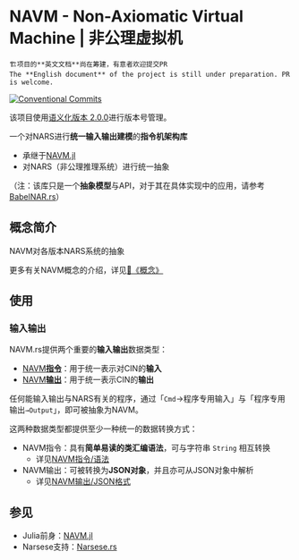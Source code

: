 # NAVM - Non-Axiomatic Virtual Machine | 非公理虚拟机

    🏗️项目的**英文文档**尚在筹建，有意者欢迎提交PR
    The **English document** of the project is still under preparation. PR is welcome.

[![Conventional Commits](https://img.shields.io/badge/Conventional%20Commits-2.0.0-%23FE5196?logo=conventionalcommits&logoColor=white)](https://conventionalcommits.org)

该项目使用[语义化版本 2.0.0](https://semver.org/)进行版本号管理。

一个对NARS进行**统一输入输出建模**的**指令机架构库**

- 承继于[NAVM.jl](https://github.com/ARCJ137442/NAVM.jl)
- 对NARS（非公理推理系统）进行统一抽象

（注：该库只是一个**抽象模型**与API，对于其在具体实现中的应用，请参考[BabelNAR.rs](https://github.com/ARCJ137442/BabelNAR.rs)）

## 概念简介

NAVM对各版本NARS系统的抽象

更多有关NAVM概念的介绍，详见[📝《概念》](./docs/zh-cn/concepts/doc.md)

<!-- ## 安装 -->

<!-- * 📌【2024-04-10 10:19:40】有关具体环节，在crates.io中已经完善 -->

## 使用

### 输入输出

NAVM.rs提供两个重要的**输入输出**数据类型：

- [NAVM**指令**](./docs/zh-cn/concepts/navm_cmd.md)：用于统一表示对CIN的**输入**
- [NAVM**输出**](./docs/zh-cn/concepts/navm_output.md)：用于统一表示CIN的**输出**

任何能输入输出与NARS有关的程序，通过「`Cmd`→程序专用输入」与「程序专用输出`→Output`」，即可被抽象为NAVM。

这两种数据类型都提供至少一种统一的数据转换方式：

- NAVM指令：具有**简单易读的类汇编语法**，可与字符串 `String` 相互转换
  - 详见[NAVM指令/语法](./docs/zh-cn/concepts/navm_cmd.md/#语法)
- NAVM输出：可被转换为**JSON对象**，并且亦可从JSON对象中解析
  - 详见[NAVM输出/JSON格式](./docs/zh-cn/concepts/navm_output.md/#JSON格式)

## 参见

- Julia前身：[NAVM.jl](https://github.com/ARCJ137442/NAVM.jl)
- Narsese支持：[Narsese.rs](https://github.com/ARCJ137442/Narsese.rs)
